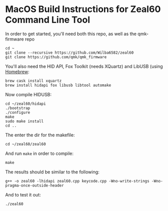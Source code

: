 # MacOS Build Instructions for Zeal60 Command Line Tool

In order to get started, you'll need both this repo, as well as the qmk-firmware repo

```
cd ~
git clone --recursive https://github.com/Wilba6582/zeal60
git clone https://github.com/qmk/qmk_firmware
```

You'll also need the HID API, Fox Toolkit (needs XQuartz) and LibUSB (using [Homebrew](https://homebrew.sh):

```
brew cask install xquartz
brew install hidapi fox libusb libtool automake
```

Now compile HIDUSB:

```
cd ~/zeal60/hidapi
./bootstrap
./configure
make
sudo make install
cd ..
```

The enter the dir for the makefile:

`cd ~/zeal60/zeal60`

And run `make` in order to compile: 

`make`

The results should be similar to the following: 

```
g++ -o zeal60 -lhidapi zeal60.cpp keycode.cpp -Wno-write-strings -Wno-pragma-once-outside-header
```

And to test it out: 

```
./zeal60
```
